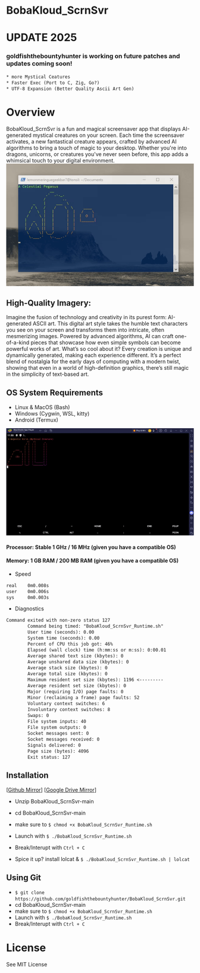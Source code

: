 # BobaKloud_ScrnSvr

# UPDATE 2025
### goldfishthebountyhunter is working on future patches and updates coming soon! 
~~~
* more Mystical Ceatures
* Faster Exec (Port to C, Zig, Go?)
* UTF-8 Expansion (Better Quality Ascii Art Gen)
~~~

# Overview
BobaKloud_ScrnSvr is a fun and magical screensaver app that displays AI-generated mystical creatures on your screen.
Each time the screensaver activates, a new fantastical creature appears, crafted by advanced AI algorithms to bring a touch of magic to your desktop.
Whether you're into dragons, unicorns, or creatures you've never seen before, this app adds a whimsical touch to your digital environment.
![BobaKloud_ScrnSvr.gif](https://github.com/goldfishthebountyhunter/BobaKloud_ScrnSvr/blob/4c2f4512d71fbffcd5313b39743762ced7445f9b/BobaKloud_ScrnSvr.gif)

## High-Quality Imagery:
Imagine the fusion of technology and creativity in its purest form: AI-generated ASCII art. This digital art style takes the humble text characters you see on your screen and transforms them into intricate, often mesmerizing images. Powered by advanced algorithms, AI can craft one-of-a-kind pieces that showcase how even simple symbols can become powerful works of art. What’s so cool about it? Every creation is unique and dynamically generated, making each experience different. It’s a perfect blend of nostalgia for the early days of computing with a modern twist, showing that even in a world of high-definition graphics, there’s still magic in the simplicity of text-based art.

## OS System Requirements
* Linux & MacOS (Bash)
* Windows (Cygwin, WSL, kitty)
* Android (Termux)

![BobaKloud_ScrnSvr_Alt.gif](https://github.com/goldfishthebountyhunter/BobaKloud_ScrnSvr/blob/8276c330d0b8c95339e6991d14e3394fb6af21c1/BobaKloud_ScrnSvr_Alt.gif)

#### Processor: Stable 1 GHz / 16 MHz (given you have a compatible OS)
#### Memory: 1 GB RAM / 200 MB RAM (given you have a compatible OS)

* Speed
```
real    0m0.008s
user    0m0.006s
sys     0m0.003s
```

* Diagnostics

```
Command exited with non-zero status 127
        Command being timed: "BobaKloud_ScrnSvr_Runtime.sh"
        User time (seconds): 0.00
        System time (seconds): 0.00
        Percent of CPU this job got: 46%
        Elapsed (wall clock) time (h:mm:ss or m:ss): 0:00.01
        Average shared text size (kbytes): 0
        Average unshared data size (kbytes): 0
        Average stack size (kbytes): 0
        Average total size (kbytes): 0
        Maximum resident set size (kbytes): 1196 <---------
        Average resident set size (kbytes): 0
        Major (requiring I/O) page faults: 0
        Minor (reclaiming a frame) page faults: 52
        Voluntary context switches: 6
        Involuntary context switches: 8
        Swaps: 0
        File system inputs: 40
        File system outputs: 0
        Socket messages sent: 0
        Socket messages received: 0
        Signals delivered: 0
        Page size (bytes): 4096
        Exit status: 127
```

## Installation 
 [[Github Mirror](https://github.com/goldfishthebountyhunter/BobaKloud_ScrnSvr/archive/refs/heads/main.zip)]
 [[Google Drive Mirror](https://drive.google.com/file/d/1yYnE6XX5DF-64KI8eqLVlwZBwL2ojOPv/view?usp=sharing)]

* Unzip BobaKloud_ScrnSvr-main
* cd BobaKloud_ScrnSvr-main
* make sure to ```$ chmod +x BobaKloud_ScrnSvr_Runtime.sh```
* Launch with ```$ ./BobaKloud_ScrnSvr_Runtime.sh```
* Break/Interupt with ```Ctrl + C```

* Spice it up? install lolcat &  ```$ ./BobaKloud_ScrnSvr_Runtime.sh | lolcat```

## Using Git
* ```$ git clone https://github.com/goldfishthebountyhunter/BobaKloud_ScrnSvr.git```
* cd BobaKloud_ScrnSvr-main
* make sure to ```$ chmod +x BobaKloud_ScrnSvr_Runtime.sh```
* Launch with ```$ ./BobaKloud_ScrnSvr_Runtime.sh```
* Break/Interupt with ```Ctrl + C```


# License
See MIT License
